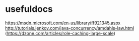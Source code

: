 # usefuldocs

https://msdn.microsoft.com/en-us/library/ff921345.aspx
http://tutorials.jenkov.com/java-concurrency/amdahls-law.html (https://dzone.com/articles/role-caching-large-scale)
